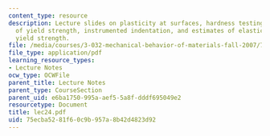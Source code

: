 ```yaml
---
content_type: resource
description: Lecture slides on plasticity at surfaces, hardness testing, estimates
  of yield strength, instrumented indentation, and estimates of elastic modulus and
  yield strength.
file: /media/courses/3-032-mechanical-behavior-of-materials-fall-2007/75ecba5281f60c9b957a8b42d4823d92_lec24.pdf
file_type: application/pdf
learning_resource_types:
- Lecture Notes
ocw_type: OCWFile
parent_title: Lecture Notes
parent_type: CourseSection
parent_uid: e6ba1750-995a-aef5-5a8f-dddf695049e2
resourcetype: Document
title: lec24.pdf
uid: 75ecba52-81f6-0c9b-957a-8b42d4823d92
---
```

